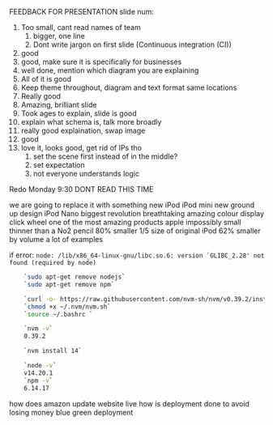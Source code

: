 FEEDBACK FOR PRESENTATION
slide num:
1. Too small, cant read names of team
   1. bigger, one line
   2. Dont write jargon on first slide (Continuous integration (CI))
2. good
3. good, make sure it is specifically for businesses
4. well done, mention which diagram you are explaining
5. All of it is good
6. Keep theme throughout, diagram and text format same locations
7. Really good
8. Amazing, brilliant slide
9. Took ages to explain, slide is good
10. explain what schema is, talk more broadly
11. really good explaination, swap image
12. good
13. love it, looks good, get rid of IPs tho
    1.  set the scene first instead of in the middle?
    2.  set expectation
    3.  not everyone understands logic


Redo Monday 9:30
DONT READ THIS TIME

we are going to replace it with something new
iPod
iPod mini
new ground up design
iPod Nano
biggest revolution
breathtaking
amazing colour display
click wheel
one of the most amazing products apple
impossibly small
thinner than a No2 pencil
80% smaller
1/5 size of original iPod
62% smaller by volume
a lot of examples



if error:
```node: /lib/x86_64-linux-gnu/libc.so.6: version `GLIBC_2.28' not found (required by node)```
```bash
    `sudo apt-get remove nodejs`
    `sudo apt-get remove npm`

    `curl -o- https://raw.githubusercontent.com/nvm-sh/nvm/v0.39.2/install.sh | bash`
    `chmod +x ~/.nvm/nvm.sh`
    `source ~/.bashrc `

    `nvm -v`
    0.39.2

    `nvm install 14`

    `node -v`
    v14.20.1
    `npm -v`
    6.14.17
```
how does amazon update website live
how is deployment done to avoid losing money
blue green deployment